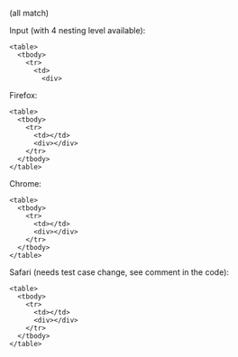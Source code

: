 (all match)

Input (with 4 nesting level available):
```
<table>
  <tbody>
    <tr>
      <td>
        <div>
```

Firefox:
```
<table>
  <tbody>
    <tr>
      <td></td>
      <div></div>
    </tr>
  </tbody>
</table>
```

Chrome:
```
<table>
  <tbody>
    <tr>
      <td></td>
      <div></div>
    </tr>
  </tbody>
</table>
```

Safari (needs test case change, see comment in the code):
```
<table>
  <tbody>
    <tr>
      <td></td>
      <div></div>
    </tr>
  </tbody>
</table>
```